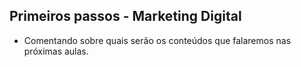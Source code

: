 ## Primeiros passos - Marketing Digital

* Comentando sobre quais serão os conteúdos que falaremos nas próximas aulas.